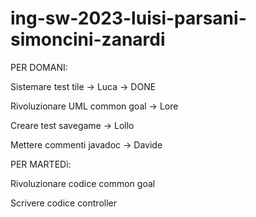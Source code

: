 # ing-sw-2023-luisi-parsani-simoncini-zanardi

PER DOMANI:

Sistemare test tile           -> Luca   -> DONE

Rivoluzionare UML common goal -> Lore   

Creare test savegame          -> Lollo   

Mettere commenti javadoc      -> Davide


PER MARTEDì:

Rivoluzionare codice common goal

Scrivere codice controller
